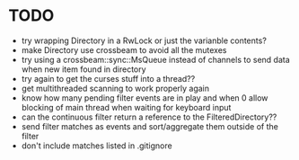 # TODO

- try wrapping Directory in a RwLock or just the varianble contents?
- make Directory use crossbeam to avoid all the mutexes
- try using a crossbeam::sync::MsQueue instead of channels to send data when new item found in directory
- try again to get the curses stuff into a thread??
- get multithreaded scanning to work properly again
- know how many pending filter events are in play and when 0 allow blocking of main thread when
  waiting for keyboard input
- can the continuous filter return a reference to the FilteredDirectory??
- send filter matches as events and sort/aggregate them outside of the filter
- don't include matches listed in .gitignore
